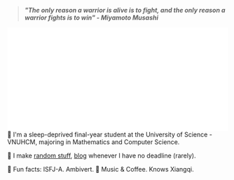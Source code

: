 > ***"The only reason a warrior is alive is to fight, and the only reason a warrior fights is to win" - Miyamoto Musashi***

<a href="https://github.com/ngntrgduc/github-stats">
  <img align="right" src="https://github.com/ngntrgduc/github-stats/blob/master/generated/overview.svg"/>
</a>

📖 I'm a sleep-deprived final-year student at the University of Science - VNUHCM, majoring in Mathematics and Computer Science.

🧪 I make [random stuff](https://github.com/ngntrgduc/info), [blog](https://ngntrgduc.github.io/) whenever I have no deadline (rarely).

🐧 Fun facts: ISFJ-A. Ambivert. 💖 Music & Coffee. Knows Xiangqi.
